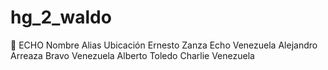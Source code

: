 # hg_2_waldo

🗿 ECHO
Nombre	Alias	Ubicación
Ernesto Zanza	Echo	Venezuela
Alejandro Arreaza	Bravo	Venezuela
Alberto Toledo	Charlie	Venezuela
